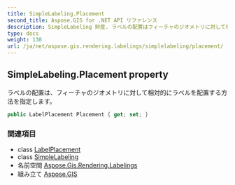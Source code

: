 ```yaml
---
title: SimpleLabeling.Placement
second_title: Aspose.GIS for .NET API リファレンス
description: SimpleLabeling 財産. ラベルの配置はフィーチャのジオメトリに対して相対的にラベルを配置する方法を指定します
type: docs
weight: 130
url: /ja/net/aspose.gis.rendering.labelings/simplelabeling/placement/
---
```

## SimpleLabeling.Placement property

ラベルの配置は、フィーチャのジオメトリに対して相対的にラベルを配置する方法を指定します。

```csharp
public LabelPlacement Placement { get; set; }
```

### 関連項目

* class [LabelPlacement](../../labelplacement/)
* class [SimpleLabeling](../)
* 名前空間 [Aspose.Gis.Rendering.Labelings](../../simplelabeling/)
* 組み立て [Aspose.GIS](../../../)


